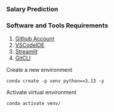 ### Salary Prediction

### Software and Tools Requirements
1. [Github Account](https://github.com)
2. [VSCodeIDE](https://code.visualstudio.com)
3. [Streamlit](https://streamlit.io)
4. [GitCLI](https://git-scm.com/book/en/v2/Getting-Started-The-Command-Line)


Create a new environment

```
conda create -p venv python==3.13 -y
```
Activate virtual environment
```
conda activate venv/
```